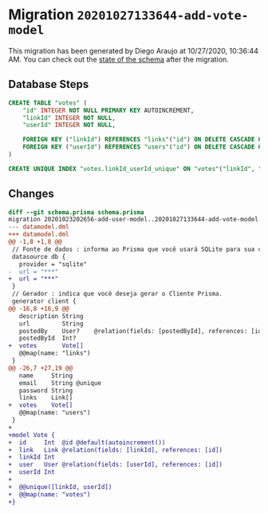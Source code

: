 # Migration `20201027133644-add-vote-model`

This migration has been generated by Diego Araujo at 10/27/2020, 10:36:44 AM.
You can check out the [state of the schema](./schema.prisma) after the migration.

## Database Steps

```sql
CREATE TABLE "votes" (
    "id" INTEGER NOT NULL PRIMARY KEY AUTOINCREMENT,
    "linkId" INTEGER NOT NULL,
    "userId" INTEGER NOT NULL,

    FOREIGN KEY ("linkId") REFERENCES "links"("id") ON DELETE CASCADE ON UPDATE CASCADE,
    FOREIGN KEY ("userId") REFERENCES "users"("id") ON DELETE CASCADE ON UPDATE CASCADE
)

CREATE UNIQUE INDEX "votes.linkId_userId_unique" ON "votes"("linkId", "userId")
```

## Changes

```diff
diff --git schema.prisma schema.prisma
migration 20201023202656-add-user-model..20201027133644-add-vote-model
--- datamodel.dml
+++ datamodel.dml
@@ -1,8 +1,8 @@
 // Fonte de dados : informa ao Prisma que você usará SQLite para sua conexão de banco de dados.
 datasource db {
   provider = "sqlite"
-  url = "***"
+  url = "***"
 }
 // Gerador : indica que você deseja gerar o Cliente Prisma.
 generator client {
@@ -16,8 +16,9 @@
   description String
   url         String
   postedBy    User?    @relation(fields: [postedById], references: [id])
   postedById  Int?
+  votes       Vote[]
   @@map(name: "links")
 }
@@ -26,7 +27,19 @@
   name     String
   email    String @unique
   password String
   links    Link[]
+  votes    Vote[]
   @@map(name: "users")
 }
+
+model Vote {
+  id     Int  @id @default(autoincrement())
+  link   Link @relation(fields: [linkId], references: [id])
+  linkId Int
+  user   User @relation(fields: [userId], references: [id])
+  userId Int
+
+  @@unique([linkId, userId])
+  @@map(name: "votes")
+}
```


